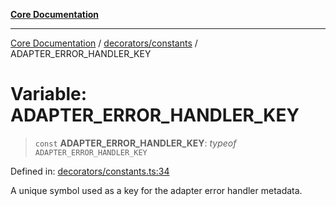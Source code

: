 [**Core Documentation**](../../../README.md)

***

[Core Documentation](../../../README.md) / [decorators/constants](../README.md) / ADAPTER\_ERROR\_HANDLER\_KEY

# Variable: ADAPTER\_ERROR\_HANDLER\_KEY

> `const` **ADAPTER\_ERROR\_HANDLER\_KEY**: *typeof* `ADAPTER_ERROR_HANDLER_KEY`

Defined in: [decorators/constants.ts:34](https://github.com/stonemjs/core/blob/e2fddc9518734748c09a72d4b4064dd1d4c1288c/src/decorators/constants.ts#L34)

A unique symbol used as a key for the adapter error handler metadata.
